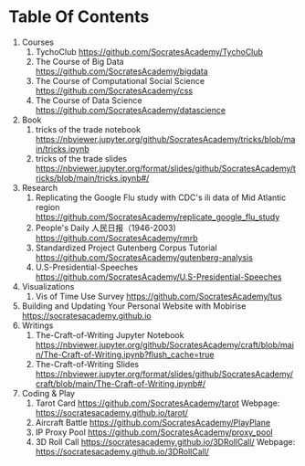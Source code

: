# Table Of Contents

1. Courses
    1. TychoClub https://github.com/SocratesAcademy/TychoClub
    2. The Course of Big Data https://github.com/SocratesAcademy/bigdata
    3. The Course of Computational Social Science https://github.com/SocratesAcademy/css
    4. The Course of Data Science https://github.com/SocratesAcademy/datascience
2. Book 
    1. tricks of the trade notebook https://nbviewer.jupyter.org/github/SocratesAcademy/tricks/blob/main/tricks.ipynb
    2. tricks of the trade slides https://nbviewer.jupyter.org/format/slides/github/SocratesAcademy/tricks/blob/main/tricks.ipynb#/
4. Research 
    1. Replicating the Google Flu study with CDC's ili data of Mid Atlantic region https://github.com/SocratesAcademy/replicate_google_flu_study
    2. People's Daily 人民日报（1946-2003) https://github.com/SocratesAcademy/rmrb
    3. Standardized Project Gutenberg Corpus Tutorial https://github.com/SocratesAcademy/gutenberg-analysis
    4. U.S-Presidential-Speeches https://github.com/SocratesAcademy/U.S-Presidential-Speeches
5. Visualizations
    1. Vis of Time Use Survey https://github.com/SocratesAcademy/tus
6. Building and Updating Your Personal Website with Mobirise https://socratesacademy.github.io
7. Writings
    1. The-Craft-of-Writing Jupyter Notebook https://nbviewer.jupyter.org/github/SocratesAcademy/craft/blob/main/The-Craft-of-Writing.ipynb?flush_cache=true
    2. The-Craft-of-Writing Slides https://nbviewer.jupyter.org/format/slides/github/SocratesAcademy/craft/blob/main/The-Craft-of-Writing.ipynb#/
8. Coding & Play
    1. Tarot Card https://github.com/SocratesAcademy/tarot  Webpage: https://socratesacademy.github.io/tarot/ 
    2. Aircraft Battle https://github.com/SocratesAcademy/PlayPlane
    3. IP Proxy Pool https://github.com/SocratesAcademy/proxy_pool
    4. 3D Roll Call https://socratesacademy.github.io/3DRollCall/ Webpage: https://socratesacademy.github.io/3DRollCall/
